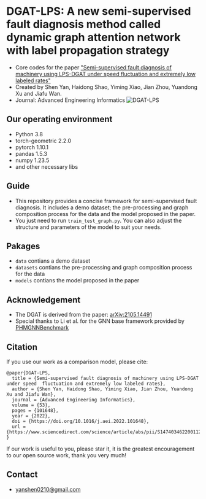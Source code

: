 # DGAT-LPS:  A new semi-supervised fault diagnosis method called dynamic graph attention network with label propagation strategy
* Core codes for the paper ["Semi-supervised fault diagnosis of machinery using LPS-DGAT under speed  fluctuation and extremely low labeled rates"](https://www.sciencedirect.com/science/article/abs/pii/S1474034622001124)
* Created by Shen Yan, Haidong Shao, Yiming Xiao, Jian Zhou, Yuandong Xu and Jiafu Wan.
* Journal: Advanced Engineering Informatics
![DGAT-LPS](https://github.com/yanshen0210/DGAT-LPS/blob/main/framwork.jpg)

## Our operating environment
* Python 3.8
* torch-geometric 2.2.0
* pytorch  1.10.1
* pandas  1.5.3
* numpy  1.23.5
* and other necessary libs

## Guide 
* This repository provides a concise framework for semi-supervised fault diagnosis. It includes a demo dataset; the pre-processing and graph composition process for the data and the model proposed in the paper. 
* You just need to run `train_test_graph.py`. You can also adjust the structure and parameters of the model to suit your needs.

## Pakages
* `data` contians a demo dataset
* `datasets` contians the pre-processing and graph composition process for the data
* `models` contians the model proposed in the paper

## Acknowledgement
* The DGAT is derived from the paper: [arXiv:2105.14491](https://arxiv.org/abs/2105.14491)
* Special thanks to Li et al. for the GNN base framework provided by [PHMGNNBenchmark](https://github.com/HazeDT/PHMGNNBenchmark)

## Citation
If you use our work as a comparison model, please cite:
```
@paper{DGAT-LPS,
  title = {Semi-supervised fault diagnosis of machinery using LPS-DGAT under speed  fluctuation and extremely low labeled rates},
  author = {Shen Yan, Haidong Shao, Yiming Xiao, Jian Zhou, Yuandong Xu and Jiafu Wan},
  journal = {Advanced Engineering Informatics},
  volume = {53},
  pages = {101648},
  year = {2022},
  doi = {https://doi.org/10.1016/j.aei.2022.101648},
  url = {https://www.sciencedirect.com/science/article/abs/pii/S1474034622001124},
}
```
If our work is useful to you, please star it, it is the greatest encouragement to our open source work, thank you very much!

## Contact
- yanshen0210@gmail.com

